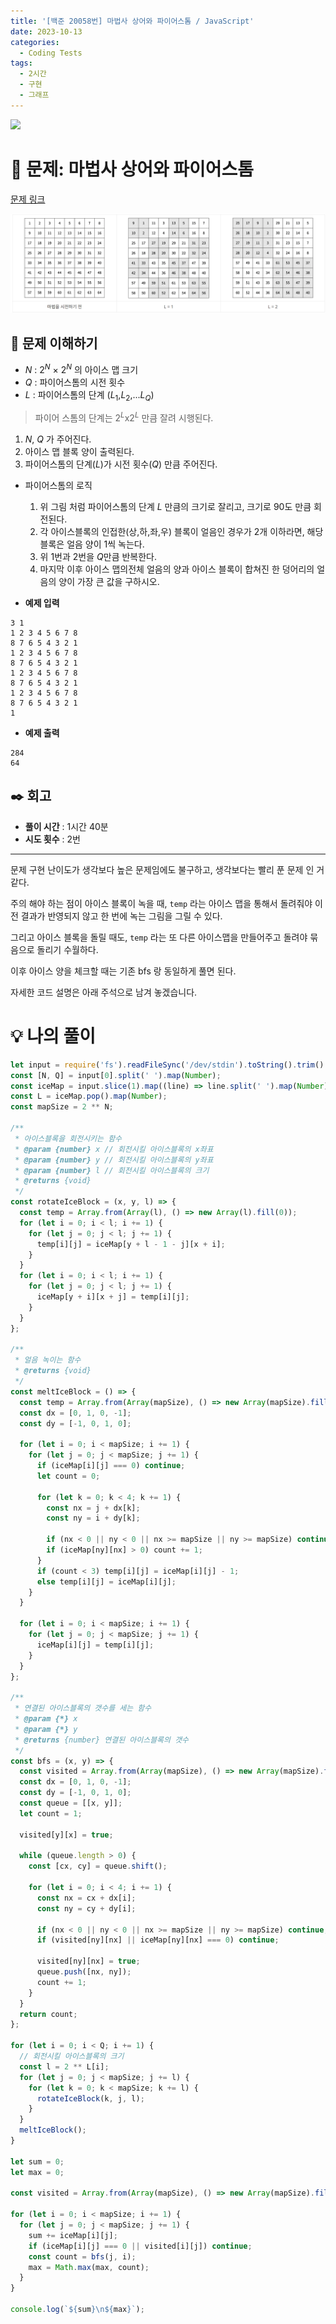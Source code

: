 ```yaml
---
title: '[백준 20058번] 마법사 상어와 파이어스톰 / JavaScript'
date: 2023-10-13
categories:
  - Coding Tests
tags:
  - 2시간
  - 구현
  - 그래프
---
```


![](https://velog.velcdn.com/images/gusdh2/post/7e3117af-14b0-45b0-ba4e-037601c9a055/image.png)

# 📝 문제: 마법사 상어와 파이어스톰

[문제 링크](https://www.acmicpc.net/problem/20058)

![](images/Pasted%20image%2020231013021718.png)

## 🎯 문제 이해하기

- $N$ : $2^N$ × $2^N$ 의 아이스 맵 크기
- $Q$ : 파이어스톰의 시전 횟수
- $L$ : 파이어스톰의 단계 ($L_1$,$L_2$,...$L_Q$)

> 파이어 스톰의 단계는 $2^L$x$2^L$ 만큼 잘려 시행된다.

1. $N$, $Q$ 가 주어진다.
2. 아이스 맵 블록 양이 출력된다.
3. 파이어스톰의 단계($L$)가 시전 횟수($Q$) 만큼 주어진다.

- 파이어스톰의 로직

  1. 위 그림 처럼 파이어스톰의 단계 $L$ 만큼의 크기로 잘리고, 크기로 90도 만큼 회전된다.
  2. 각 아이스블록의 인접한(상,하,좌,우) 블록이 얼음인 경우가 2개 이하라면, 해당 블록은 얼음 양이 1씩 녹는다.
  3. 위 1번과 2번을 $Q$만큼 반복한다.
  4. 마지막 이후 아이스 맵의전체 얼음의 양과 아이스 블록이 합쳐진 한 덩어리의 얼음의 양이 가장 큰 값을 구하시오.

- **예제 입력**

```
3 1
1 2 3 4 5 6 7 8
8 7 6 5 4 3 2 1
1 2 3 4 5 6 7 8
8 7 6 5 4 3 2 1
1 2 3 4 5 6 7 8
8 7 6 5 4 3 2 1
1 2 3 4 5 6 7 8
8 7 6 5 4 3 2 1
1
```

- **예제 출력**

```
284
64
```

## ✒️ 회고

- **풀이 시간** : 1시간 40분
- **시도 횟수** : 2번

---

문제 구현 난이도가 생각보다 높은 문제임에도 불구하고, 생각보다는 빨리 푼 문제 인 거 같다.

주의 해야 하는 점이 아이스 블록이 녹을 때, `temp` 라는 아이스 맵을 통해서 돌려줘야 이전 결과가 반영되지 않고 한 번에 녹는 그림을 그릴 수 있다.

그리고 아이스 블록을 돌릴 때도, `temp` 라는 또 다른 아이스맵을 만들어주고 돌려야 묶음으로 돌리기 수월하다.

이후 아이스 양을 체크할 때는 기존 bfs 랑 동일하게 풀면 된다.

자세한 코드 설명은 아래 주석으로 남겨 놓겠습니다.

# 💡 나의 풀이

```js
let input = require('fs').readFileSync('/dev/stdin').toString().trim().split('\n');
const [N, Q] = input[0].split(' ').map(Number);
const iceMap = input.slice(1).map((line) => line.split(' ').map(Number));
const L = iceMap.pop().map(Number);
const mapSize = 2 ** N;

/**
 * 아이스블록을 회전시키는 함수
 * @param {number} x // 회전시킬 아이스블록의 x좌표
 * @param {number} y // 회전시킬 아이스블록의 y좌표
 * @param {number} l // 회전시킬 아이스블록의 크기
 * @returns {void}
 */
const rotateIceBlock = (x, y, l) => {
  const temp = Array.from(Array(l), () => new Array(l).fill(0));
  for (let i = 0; i < l; i += 1) {
    for (let j = 0; j < l; j += 1) {
      temp[i][j] = iceMap[y + l - 1 - j][x + i];
    }
  }
  for (let i = 0; i < l; i += 1) {
    for (let j = 0; j < l; j += 1) {
      iceMap[y + i][x + j] = temp[i][j];
    }
  }
};

/**
 * 얼음 녹이는 함수
 * @returns {void}
 */
const meltIceBlock = () => {
  const temp = Array.from(Array(mapSize), () => new Array(mapSize).fill(0));
  const dx = [0, 1, 0, -1];
  const dy = [-1, 0, 1, 0];

  for (let i = 0; i < mapSize; i += 1) {
    for (let j = 0; j < mapSize; j += 1) {
      if (iceMap[i][j] === 0) continue;
      let count = 0;

      for (let k = 0; k < 4; k += 1) {
        const nx = j + dx[k];
        const ny = i + dy[k];

        if (nx < 0 || ny < 0 || nx >= mapSize || ny >= mapSize) continue;
        if (iceMap[ny][nx] > 0) count += 1;
      }
      if (count < 3) temp[i][j] = iceMap[i][j] - 1;
      else temp[i][j] = iceMap[i][j];
    }
  }

  for (let i = 0; i < mapSize; i += 1) {
    for (let j = 0; j < mapSize; j += 1) {
      iceMap[i][j] = temp[i][j];
    }
  }
};

/**
 * 연결된 아이스블록의 갯수를 세는 함수
 * @param {*} x
 * @param {*} y
 * @returns {number} 연결된 아이스블록의 갯수
 */
const bfs = (x, y) => {
  const visited = Array.from(Array(mapSize), () => new Array(mapSize).fill(false));
  const dx = [0, 1, 0, -1];
  const dy = [-1, 0, 1, 0];
  const queue = [[x, y]];
  let count = 1;

  visited[y][x] = true;

  while (queue.length > 0) {
    const [cx, cy] = queue.shift();

    for (let i = 0; i < 4; i += 1) {
      const nx = cx + dx[i];
      const ny = cy + dy[i];

      if (nx < 0 || ny < 0 || nx >= mapSize || ny >= mapSize) continue;
      if (visited[ny][nx] || iceMap[ny][nx] === 0) continue;

      visited[ny][nx] = true;
      queue.push([nx, ny]);
      count += 1;
    }
  }
  return count;
};

for (let i = 0; i < Q; i += 1) {
  // 회전시킬 아이스블록의 크기
  const l = 2 ** L[i];
  for (let j = 0; j < mapSize; j += l) {
    for (let k = 0; k < mapSize; k += l) {
      rotateIceBlock(k, j, l);
    }
  }
  meltIceBlock();
}

let sum = 0;
let max = 0;

const visited = Array.from(Array(mapSize), () => new Array(mapSize).fill(false));

for (let i = 0; i < mapSize; i += 1) {
  for (let j = 0; j < mapSize; j += 1) {
    sum += iceMap[i][j];
    if (iceMap[i][j] === 0 || visited[i][j]) continue;
    const count = bfs(j, i);
    max = Math.max(max, count);
  }
}

console.log(`${sum}\n${max}`);
```
